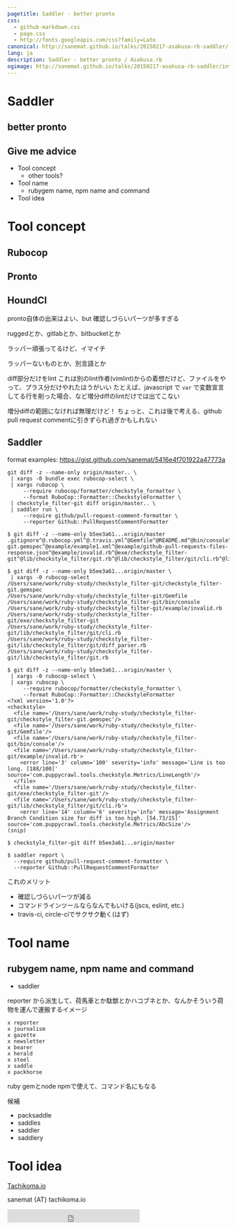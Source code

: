 ```yaml
---
pagetitle: Saddler - better pronto
css:
  - github-markdown.css
  - page.css
  - http://fonts.googleapis.com/css?family=Lato
canonical: http://sanemat.github.io/talks/20150217-asakusa-rb-saddler/
lang: ja
description: Saddler - better pronto / Asakusa.rb
ogimage: http://sanemat.github.io/talks/20150217-asakusa-rb-saddler/interval-pull-requests.gif
---
```

<script type="text/javascript">
  window.analytics=window.analytics||[],window.analytics.methods=["identify","group","track","page","pageview","alias","ready","on","once","off","trackLink","trackForm","trackClick","trackSubmit"],window.analytics.factory=function(t){return function(){var a=Array.prototype.slice.call(arguments);return a.unshift(t),window.analytics.push(a),window.analytics}};for(var i=0;i<window.analytics.methods.length;i++){var key=window.analytics.methods[i];window.analytics[key]=window.analytics.factory(key)}window.analytics.load=function(t){if(!document.getElementById("analytics-js")){var a=document.createElement("script");a.type="text/javascript",a.id="analytics-js",a.async=!0,a.src=("https:"===document.location.protocol?"https://":"http://")+"cdn.segment.io/analytics.js/v1/"+t+"/analytics.min.js";var n=document.getElementsByTagName("script")[0];n.parentNode.insertBefore(a,n)}},window.analytics.SNIPPET_VERSION="2.0.9",
  window.analytics.load("ig7q6np7c1");
  window.analytics.page();
</script>

# Saddler
## better pronto

## Give me advice

* Tool concept
    * other tools?
* Tool name
    * rubygem name, npm name and command
* Tool idea

# Tool concept

## Rubocop

## Pronto

## HoundCI

pronto自体の出来はよい、but 確認しづらいパーツが多すぎる

ruggedとか、gitlabとか、bitbucketとか

ラッパー頑張ってるけど、イマイチ

ラッパーないものとか、別言語とか

diff部分だけをlint これは別のlint作者(vimlint)からの着想だけど、ファイルをやって、プラス分だけやれたほうがいい
たとえば、javascript で `var` で変数宣言してる行を削った場合、など増分diffのlintだけでは出てこない

増分diffの範囲になければ無理だけど！
ちょっと、これは後で考える、github pull request commentに引きずられ過ぎかもしれない

## Saddler

format examples:
https://gist.github.com/sanemat/5416e4f701922a47773a

```
git diff -z --name-only origin/master.. \
 | xargs -0 bundle exec rubocop-select \
 | xargs rubocop \
     --require rubocop/formatter/checkstyle_formatter \
     --format RuboCop::Formatter::CheckstyleFormatter \
 | checkstyle_filter-git diff origin/master.. \
 | saddler run \
     --require github/pull-request-comment-formatter \
     --reporter Github::PullRequestCommentFormatter
```

```
$ git diff -z --name-only b5ee3a61...origin/master
.gitignore^@.rubocop.yml^@.travis.yml^@Gemfile^@README.md^@bin/console^@bin/setup^@checkstyle_filter-git.gemspec^@example/example1.xml^@example/github-pull-requests-files-response.json^@example/invalid.rb^@exe/checkstyle_filter-git^@lib/checkstyle_filter/git.rb^@lib/checkstyle_filter/git/cli.rb^@lib/checkstyle_filter/git/diff_parser.rb^@

$ git diff -z --name-only b5ee3a61...origin/master \
 | xargs -0 rubocop-select
/Users/sane/work/ruby-study/checkstyle_filter-git/checkstyle_filter-git.gemspec
/Users/sane/work/ruby-study/checkstyle_filter-git/Gemfile
/Users/sane/work/ruby-study/checkstyle_filter-git/bin/console
/Users/sane/work/ruby-study/checkstyle_filter-git/example/invalid.rb
/Users/sane/work/ruby-study/checkstyle_filter-git/exe/checkstyle_filter-git
/Users/sane/work/ruby-study/checkstyle_filter-git/lib/checkstyle_filter/git/cli.rb
/Users/sane/work/ruby-study/checkstyle_filter-git/lib/checkstyle_filter/git/diff_parser.rb
/Users/sane/work/ruby-study/checkstyle_filter-git/lib/checkstyle_filter/git.rb

$ git diff -z --name-only b5ee3a61...origin/master \
 | xargs -0 rubocop-select \
 | xargs rubocop \
     --require rubocop/formatter/checkstyle_formatter \
     --format RuboCop::Formatter::CheckstyleFormatter
<?xml version='1.0'?>
<checkstyle>
  <file name='/Users/sane/work/ruby-study/checkstyle_filter-git/checkstyle_filter-git.gemspec'/>
  <file name='/Users/sane/work/ruby-study/checkstyle_filter-git/Gemfile'/>
  <file name='/Users/sane/work/ruby-study/checkstyle_filter-git/bin/console'/>
  <file name='/Users/sane/work/ruby-study/checkstyle_filter-git/example/invalid.rb'>
    <error line='3' column='100' severity='info' message='Line is too long. [188/100]' source='com.puppycrawl.tools.checkstyle.Metrics/LineLength'/>
  </file>
  <file name='/Users/sane/work/ruby-study/checkstyle_filter-git/exe/checkstyle_filter-git'/>
  <file name='/Users/sane/work/ruby-study/checkstyle_filter-git/lib/checkstyle_filter/git/cli.rb'>
    <error line='14' column='6' severity='info' message='Assignment Branch Condition size for diff is too high. [54.73/15]' source='com.puppycrawl.tools.checkstyle.Metrics/AbcSize'/>
(snip)

$ checkstyle_filter-git diff b5ee3a61...origin/master

$ saddler report \
  --require github/pull-request-comment-formatter \
  --reporter Github::PullRequestCommentFormatter
```

これのメリット

* 確認しづらいパーツが減る
* コマンドラインツールならなんでもいける(jscs, eslint, etc.)
* travis-ci, circle-ciでサクサク動く(はず)

# Tool name
## rubygem name, npm name and command

* saddler

reporter から派生して、荷馬車とか駄獣とかハコブネとか、なんかそういう荷物を運んで運搬するイメージ

```
x reporter
x journalism
x gazette
x newsletter
x bearer
x herald
x steel
x saddle
x packhorse
```

ruby gemとnode npmで使えて、コマンド名にもなる

候補

* packsaddle
* saddles
* saddler
* saddlery

# Tool idea


[Tachikoma.io][tachikoma-io]

sanemat {AT} tachikoma.io

<iframe src="http://expando.github.io/add/?u=http%3A%2F%2Fsanemat.github.io%2Ftalks%2F20150217-asakusa-rb-saddler%2F&t=Saddler%20-%20better%20pronto%20%2F%20Asakusa.rb" frameborder=0 frametransparency=1 scrolling=no height=30 width=300>
</iframe>

[tachikoma-io]:http://tachikoma.io/?utm_source=talk&utm_medium=slide&utm_campaign=20150217-asakusa-rb-saddler
